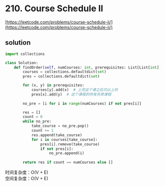 # 210. Course Schedule II
[https://leetcode.com/problems/course-schedule-ii/](https://leetcode.com/problems/course-schedule-ii/)


## solution

```python
import collections

class Solution:
    def findOrder(self, numCourses: int, prerequisites: List[List[int]]) -> List[int]:
        courses = collections.defaultdict(set)
        pres = collections.defaultdict(set)

        for (x, y) in prerequisites:
            courses[y].add(x)  # 上完这个课之后可以上的
            pres[x].add(y)  # 这个课程的所有先修课程
        
        no_pre = [i for i in range(numCourses) if not pres[i]]

        res = []
        count = 0
        while no_pre:
            take_course = no_pre.pop()
            count += 1
            res.append(take_course)
            for i in courses[take_course]:
                pres[i].remove(take_course)
                if not pres[i]:
                    no_pre.append(i)
        
        return res if count == numCourses else []
```
时间复杂度：O(V + E) <br>
空间复杂度：O(V + E)
